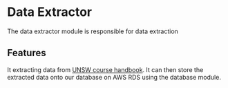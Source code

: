 # Data Extractor
The data extractor module is responsible for data extraction

## Features
It extracting data from [UNSW course handbook](https://www.handbook.unsw.edu.au/). It can then store the extracted data onto our database on AWS RDS using the database module.  